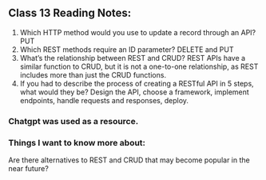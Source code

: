 ## Class 13 Reading Notes:

1. Which HTTP method would you use to update a record through an API?
PUT
2. Which REST methods require an ID parameter?
DELETE and PUT
3. What’s the relationship between REST and CRUD?
REST APIs have a similar function to CRUD, but it is not a one-to-one relationship, as REST includes more than just the CRUD functions.
4. If you had to describe the process of creating a RESTful API in 5 steps, what would they be?
Design the API, choose a framework, implement endpoints, handle requests and responses, deploy.


### Chatgpt was used as a resource.

### Things I want to know more about:
Are there alternatives to REST and CRUD that may become popular in the near future?



